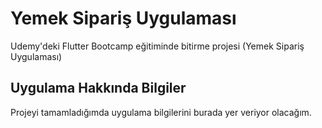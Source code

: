 # Yemek Sipariş Uygulaması

Udemy'deki Flutter Bootcamp eğitiminde bitirme projesi (Yemek Sipariş Uygulaması)

## Uygulama Hakkında Bilgiler

Projeyi tamamladığımda uygulama bilgilerini burada yer veriyor olacağım.